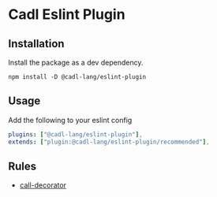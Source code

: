 # Cadl Eslint Plugin

## Installation

Install the package as a dev dependency.

```
npm install -D @cadl-lang/eslint-plugin
```

## Usage

Add the following to your eslint config

```yaml
plugins: ["@cadl-lang/eslint-plugin"],
extends: ["plugin:@cadl-lang/eslint-plugin/recommended"],
```

## Rules

- [call-decorator](./docs/rules/call-decorator.md)
